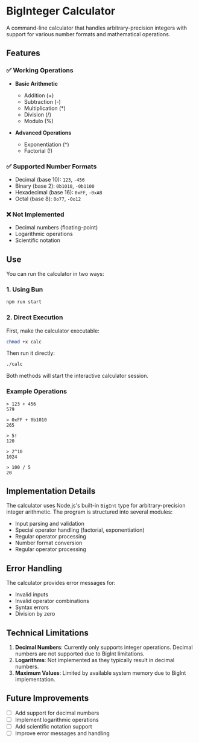 # BigInteger Calculator

A command-line calculator that handles arbitrary-precision integers with support for various number formats and mathematical operations.

## Features

### ✅ Working Operations

- **Basic Arithmetic**

  - Addition (+)
  - Subtraction (-)
  - Multiplication (\*)
  - Division (/)
  - Modulo (%)

- **Advanced Operations**
  - Exponentiation (^)
  - Factorial (!)

### ✅ Supported Number Formats

- Decimal (base 10): `123`, `-456`
- Binary (base 2): `0b1010`, `-0b1100`
- Hexadecimal (base 16): `0xFF`, `-0xAB`
- Octal (base 8): `0o77`, `-0o12`

### ❌ Not Implemented

- Decimal numbers (floating-point)
- Logarithmic operations
- Scientific notation

## Use

You can run the calculator in two ways:

### 1. Using Bun

```bash
npm run start
```

### 2. Direct Execution

First, make the calculator executable:

```bash
chmod +x calc
```

Then run it directly:

```bash
./calc
```

Both methods will start the interactive calculator session.

### Example Operations

```
> 123 + 456
579

> 0xFF + 0b1010
265

> 5!
120

> 2^10
1024

> 100 / 5
20
```

## Implementation Details

The calculator uses Node.js's built-in `BigInt` type for arbitrary-precision integer arithmetic. The program is structured into several modules:

- Input parsing and validation
- Special operator handling (factorial, exponentiation)
- Regular operator processing
- Number format conversion
- Regular operator processing

## Error Handling

The calculator provides error messages for:

- Invalid inputs
- Invalid operator combinations
- Syntax errors
- Division by zero

## Technical Limitations

1. **Decimal Numbers**: Currently only supports integer operations. Decimal numbers are not supported due to BigInt limitations.
2. **Logarithms**: Not implemented as they typically result in decimal numbers.
3. **Maximum Values**: Limited by available system memory due to BigInt implementation.

## Future Improvements

- [ ] Add support for decimal numbers
- [ ] Implement logarithmic operations
- [ ] Add scientific notation support
- [ ] Improve error messages and handling
